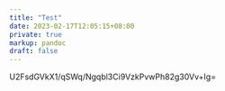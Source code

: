 ```yaml
---
title: "Test"
date: 2023-02-17T12:05:15+08:00
private: true
markup: pandoc
draft: false
---
```

U2FsdGVkX1/qSWq/Ngqbl3Ci9VzkPvwPh82g30Vv+Ig=